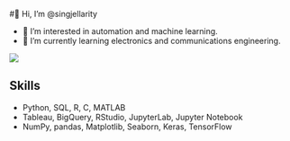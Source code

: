 #👋 Hi, I’m @singjellarity
- 👀 I’m interested in automation and machine learning.
- 🌱 I’m currently learning electronics and communications engineering. 

<img src="https://media.licdn.com/dms/image/D5616AQEoamIERjuBNw/profile-displaybackgroundimage-shrink_350_1400/0/1699618942169?e=1704931200&v=beta&t=bNkgA6BYXjvI6l_atMxMlGbQ6NiF_SoI4GBnFBCZemE">

## Skills 
- Python, SQL, R, C, MATLAB
- Tableau, BigQuery, RStudio, JupyterLab, Jupyter Notebook
- NumPy, pandas, Matplotlib, Seaborn, Keras, TensorFlow

<!---
singjellarity/singjellarity is a ✨ special ✨ repository because its `README.md` (this file) appears on your GitHub profile.
You can click the Preview link to take a look at your changes.
--->
